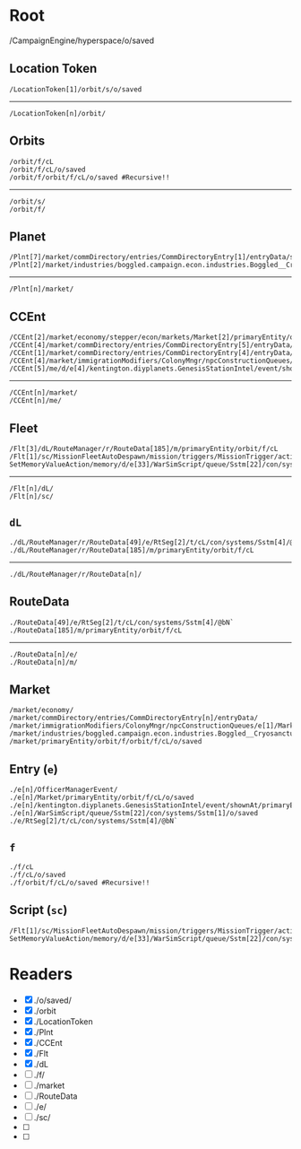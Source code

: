 # Root
/CampaignEngine/hyperspace/o/saved

## Location Token
    /LocationToken[1]/orbit/s/o/saved
---------------------------------------------
    /LocationToken[n]/orbit/

## Orbits
	/orbit/f/cL
	/orbit/f/cL/o/saved
	/orbit/f/orbit/f/cL/o/saved #Recursive!!
---------------------------------------------
	/orbit/s/
	/orbit/f/
	
## Planet
    /Plnt[7]/market/commDirectory/entries/CommDirectoryEntry[1]/entryData/stats/fleet/dL/RouteManager/r/RouteData[49]/e/RtSeg[2]/t/cL/con/systems/Sstm[4]/@bN`
	/Plnt[2]/market/industries/boggled.campaign.econ.industries.Boggled__Cryosanctum/thisIndustry/ctx/fleet/cL/o/saved
---------------------------------------------
    /Plnt[n]/market/

## CCEnt
    /CCEnt[2]/market/economy/stepper/econ/markets/Market[2]/primaryEntity/orbit/f/cL/o/saved
    /CCEnt[4]/market/commDirectory/entries/CommDirectoryEntry[5]/entryData/m/d/e[4]/OfficerManagerEvent/available/AvailableOfficer[3]/person/market/industries/boggled.campaign.econ.industries.Boggled__Cryosanctum/thisIndustry/ctx/fleet/cL/o/saved
    /CCEnt[1]/market/commDirectory/entries/CommDirectoryEntry[4]/entryData/m/d/e[3]/OfficerManagerEvent/available/AvailableOfficer[2]/person/market/primaryEntity/orbit/f/orbit/f/cL/o/saved
    /CCEnt[4]/market/immigrationModifiers/ColonyMngr/npcConstructionQueues/e[1]/Market/primaryEntity/orbit/f/cL/o/saved
    /CCEnt[5]/me/d/e[4]/kentington.diyplanets.GenesisStationIntel/event/shownAt/primaryEntity/orbit/f/orbit/f/cL/o/saved
---------------------------------------------
    /CCEnt[n]/market/
    /CCEnt[n]/me/
	
## Fleet
    /Flt[3]/dL/RouteManager/r/RouteData[185]/m/primaryEntity/orbit/f/cL
    /Flt[1]/sc/MissionFleetAutoDespawn/mission/triggers/MissionTrigger/actions/com.fs.starfarer.api.impl.campaign.missions.hub.HubMissionWithTriggers_-SetMemoryValueAction/memory/d/e[33]/WarSimScript/queue/Sstm[22]/con/systems/Sstm[1]/o/saved
---------------------------------------------
    /Flt[n]/dL/
    /Flt[n]/sc/

## `dL`
	./dL/RouteManager/r/RouteData[49]/e/RtSeg[2]/t/cL/con/systems/Sstm[4]/@bN`
    ./dL/RouteManager/r/RouteData[185]/m/primaryEntity/orbit/f/cL
---------------------------------------------
	./dL/RouteManager/r/RouteData[n]/

## RouteData
	./RouteData[49]/e/RtSeg[2]/t/cL/con/systems/Sstm[4]/@bN`
    ./RouteData[185]/m/primaryEntity/orbit/f/cL
---------------------------------------------
	./RouteData[n]/e/
    ./RouteData[n]/m/

## Market
    /market/economy/
    /market/commDirectory/entries/CommDirectoryEntry[n]/entryData/
	/market/immigrationModifiers/ColonyMngr/npcConstructionQueues/e[1]/Market/primaryEntity/orbit/f/cL/o/saved
	/market/industries/boggled.campaign.econ.industries.Boggled__Cryosanctum/thisIndustry/ctx/fleet/cL/o/saved
    /market/primaryEntity/orbit/f/orbit/f/cL/o/saved

## Entry (`e`)
	./e[n]/OfficerManagerEvent/
	./e[n]/Market/primaryEntity/orbit/f/cL/o/saved
    ./e[n]/kentington.diyplanets.GenesisStationIntel/event/shownAt/primaryEntity/orbit/f/orbit/f/cL/o/saved
    ./e[n]/WarSimScript/queue/Sstm[22]/con/systems/Sstm[1]/o/saved
    ./e/RtSeg[2]/t/cL/con/systems/Sstm[4]/@bN`

## `f`
    ./f/cL
    ./f/cL/o/saved
	./f/orbit/f/cL/o/saved #Recursive!!
	
## Script (`sc`)
    /Flt[1]/sc/MissionFleetAutoDespawn/mission/triggers/MissionTrigger/actions/com.fs.starfarer.api.impl.campaign.missions.hub.HubMissionWithTriggers_-SetMemoryValueAction/memory/d/e[33]/WarSimScript/queue/Sstm[22]/con/systems/Sstm[1]/o/saved



# Readers
- [X] ./o/saved/
- [X] ./orbit
- [X] ./LocationToken
- [X] ./Plnt
- [X] ./CCEnt
- [X] ./Flt
- [X] ./dL
- [ ] ./f/
- [ ] ./market
- [ ] ./RouteData
- [ ] ./e/
- [ ] ./sc/
- [ ]
- [ ]